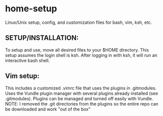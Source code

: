 # home-setup
Linux/Unix setup, config, and customization files for bash, vim, ksh, etc.

## SETUP/INSTALLATION:
To setup and use, move all desired files to your $HOME directory.
This setup assumes the login shell is ksh. After logging in with ksh, it will run an interactive bash shell.

## Vim setup: 
This includes a customized .vimrc file that uses the plugins in .gitmodules.
Uses the Vundle plugin manager with several plugins already installed (see .gitmodules). Plugins can be managed and turned off easily with Vundle.
NOTE: I removed the .git directories from the plugins so the entire repo can be downloaded and work "out of the box"

